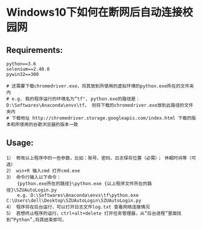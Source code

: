 Windows10下如何在断网后自动连接校园网
=
Requirements:
-
	python==3.6
	selenium==2.48.0	
	pywin32==300

	# 还需要下载chromedriver.exe，将其放到所使用的虚拟环境的python.exe所在的文件夹内
	# e.g. 我的程序运行的环境名为“tf", python.exe的路径是：D:\Softwares\Anaconda\envs\tf， 则将下载的chromedriver.exe放到此路径的文件夹内
	# 下载地址 http://chromedriver.storage.googleapis.com/index.html 下载的版本和所使用的谷歌浏览器的版本一致

Usage:
-
	1） 修改以上程序中的一些参数，比如：账号、密码、日志保存位置（必需）； 休眠时间等（可选）
	2） win+R 输入cmd 打开cmd.exe
	3） 命令行输入以下命令：
		{python.exe所在的路径}\python.exe {以上程序文件所在的路径}\SZUAutoLogin.py
		e.g. D:\Softwares\Anaconda\envs\tf\python.exe C:\Users\dell\Desktop\SZUAutoLogin\SZUAutoLogin.py
	4） 程序将在后台运行，可以打开日志文件log.txt 查看网络连接情况
	5） 若想终止程序的运行，ctrl+alt+delete 打开任务管理器，从“后台进程”里面找到“Python”,将其结束即可。
